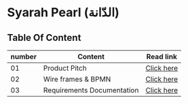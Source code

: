 # Syarah Pearl (الدّانة)

## Table Of Content

number | Content| Read link
------------ | ------------- | --------------
01 |  Product Pitch| [Click here](https://prezi.com/view/44bOtYRknaPI4EMyvxiN/)
02 | Wire frames & BPMN| [Click here](https://miro.com/app/board/o9J_l5ztUiM=/)
03 |Requirements Documentation| [Click here](https://oebitw.github.io/pearl/articles/requirements)


